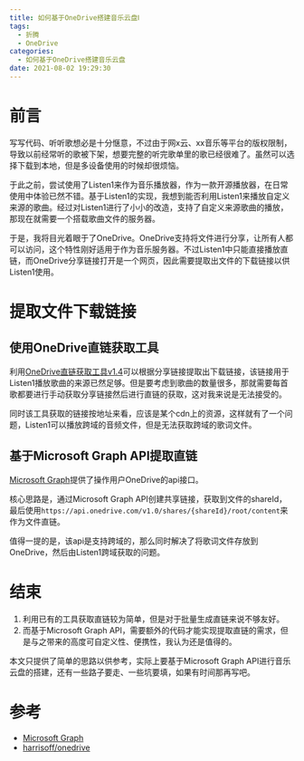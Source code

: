 ```yaml
---
title: 如何基于OneDrive搭建音乐云盘Ⅰ
tags:
  - 折腾
  - OneDrive
categories:
  - 如何基于OneDrive搭建音乐云盘
date: 2021-08-02 19:29:30
---
```



# 前言
写写代码、听听歌想必是十分惬意，不过由于网x云、xx音乐等平台的版权限制，导致以前经常听的歌被下架，想要完整的听完歌单里的歌已经很难了。虽然可以选择下载到本地，但是多设备使用的时候却很烦恼。

于此之前，尝试使用了Listen1来作为音乐播放器，作为一款开源播放器，在日常使用中体验已然不错。基于Listen1的实现，我想到能否利用Listen1来播放自定义来源的歌曲。经过对Listen1进行了小小的改造，支持了自定义来源歌曲的播放，那现在就需要一个搭载歌曲文件的服务器。

于是，我将目光着眼于了OneDrive。OneDrive支持将文件进行分享，让所有人都可以访问，这个特性刚好适用于作为音乐服务器。不过Listen1中只能直接播放直链，而OneDrive分享链接打开是一个网页，因此需要提取出文件的下载链接以供Listen1使用。

# 提取文件下载链接

## 使用OneDrive直链获取工具
利用[OneDrive直链获取工具v1.4](https://onedrive.gimhoy.com/)可以根据分享链接提取出下载链接，该链接用于Listen1播放歌曲的来源已然足够。但是要考虑到歌曲的数量很多，那就需要每首歌都要进行手动获取分享链接然后进行直链的获取，这对我来说是无法接受的。

同时该工具获取的链接按地址来看，应该是某个cdn上的资源，这样就有了一个问题，Listen1可以播放跨域的音频文件，但是无法获取跨域的歌词文件。

## 基于Microsoft Graph API提取直链
[Microsoft Graph](https://docs.microsoft.com/zh-cn/graph/api/resources/onedrive?view=graph-rest-1.0)提供了操作用户OneDrive的api接口。

核心思路是，通过Microsoft Graph API创建共享链接，获取到文件的shareId，最后使用```https://api.onedrive.com/v1.0/shares/{shareId}/root/content```来作为文件直链。

值得一提的是，该api是支持跨域的，那么同时解决了将歌词文件存放到OneDrive，然后由Listen1跨域获取的问题。

# 结束
1. 利用已有的工具获取直链较为简单，但是对于批量生成直链来说不够友好。
2. 而基于Microsoft Graph API，需要额外的代码才能实现提取直链的需求，但是与之带来的高度可自定义性、便携性，我认为还是值得的。

本文只提供了简单的思路以供参考，实际上要基于Microsoft Graph API进行音乐云盘的搭建，还有一些路子要走、一些坑要填，如果有时间那再写吧。

# 参考
* [Microsoft Graph](https://docs.microsoft.com/zh-cn/graph/api/resources/onedrive?view=graph-rest-1.0)
* [harrisoff/onedrive](https://github.com/harrisoff/onedrive)